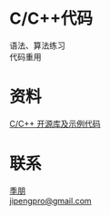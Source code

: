 # C/C++代码
语法、算法练习  
代码重用

# 资料
[C/C++ 开源库及示例代码](https://github.com/programthink/opensource/blob/master/libs/cpp.wiki)

# 联系
[季朋](http://www.jipeng.me/)  
jipengpro@gmail.com

